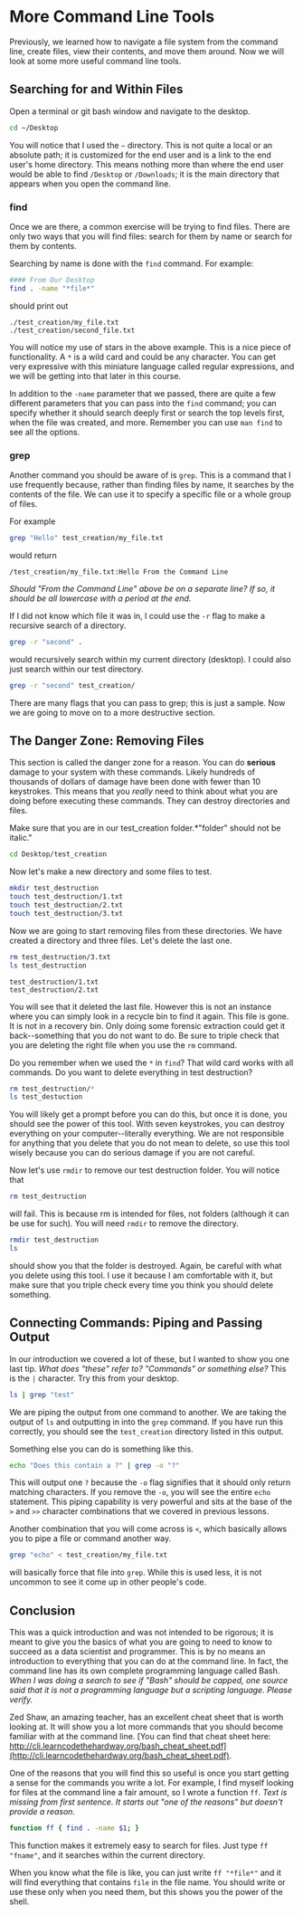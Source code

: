 # More Command Line Tools

Previously, we learned how to navigate a file system from the command line, create files, view their contents, and move them around. Now we will look at some more useful command line tools.

## Searching for and Within Files

Open a terminal or git bash window and navigate to the desktop.

```sh
cd ~/Desktop
```

You will notice that I used the `~` directory. This is not quite a local or an absolute path; it is customized for the end user and is a link to the end user's home directory. This means nothing more than where the end user would be able to find `/Desktop` or `/Downloads`; it is the main directory that appears when you open the command line.

### find
Once we are there, a common exercise will be trying to find files. There are only two ways that you will find files: search for them by name or search for them by contents.

Searching by name is done with the `find` command. For example:

```sh
#### From Our Desktop
find . -name "*file*"
```

should print out

```
./test_creation/my_file.txt
./test_creation/second_file.txt
```

You will notice my use of stars in the above example. This is a nice piece of functionality. A `*` is a wild card and could be any character. You can get very expressive with this miniature language called regular expressions, and we will be getting into that later in this course.


In addition to the `-name` parameter that we passed, there are quite a few different parameters that you can pass into the `find` command; you can specify whether it should search deeply first or search the top levels first, when the file was created, and more. Remember you can use `man find` to see all the options.

### grep
Another command you should be aware of is `grep`. This is a command that I use frequently because, rather than finding files by name, it searches by the contents of the file. We can use it to specify a specific file or a whole group of files.

For example

```sh
grep "Hello" test_creation/my_file.txt
```

would return

```
/test_creation/my_file.txt:Hello From the Command Line
```
*Should "From the Command Line" above be on a separate line? If so, it should be all lowercase with a period at the end.*

If I did not know which file it was in, I could use the `-r` flag to make a recursive search of a directory.

```sh
grep -r "second" .
```

would recursively search within my current directory (desktop). I could also just search within our test directory.

```sh
grep -r "second" test_creation/
```

There are many flags that you can pass to grep; this is just a sample. Now we are going to move on to a more destructive section.

## The Danger Zone: Removing Files

This section is called the danger zone for a reason. You can do **serious** damage to your system with these commands. Likely hundreds of thousands of dollars of damage have been done with fewer than 10 keystrokes. This means that you *really* need to think about what you are doing before executing these commands. They can destroy directories and files.

Make sure that you are in our test_creation folder.*"folder" should not be italic."

```sh
cd Desktop/test_creation
```

Now let's make a new directory and some files to test.

```sh
mkdir test_destruction
touch test_destruction/1.txt
touch test_destruction/2.txt
touch test_destruction/3.txt
```

Now we are going to start removing files from these directories. We have created a directory and three files. Let's delete the last one.

```sh
rm test_destruction/3.txt
ls test_destruction
```

```
test_destruction/1.txt
test_destruction/2.txt
```

You will see that it deleted the last file. However this is not an instance where you can simply look in a recycle bin to find it again. This file is gone. It is not in a recovery bin. Only doing some forensic extraction could  get it back--something that you do not want to do. Be sure to triple check that you are deleting the right file when you use the `rm` command.

Do you remember when we used the `*` in `find`? That wild card works with all commands. Do you want to delete everything in test destruction?

```sh
rm test_destruction/*
ls test_destuction
```

You will likely get a prompt before you can do this, but once it is done, you should see the power of this tool. With seven keystrokes, you can destroy everything on your computer--literally everything. We are not responsible for anything that you delete that you do not mean to delete, so use this tool wisely because you can do serious damage if you are not careful.

Now let's use `rmdir` to remove our test destruction folder. You will notice that

```sh
rm test_destruction
```

will fail. This is because rm is intended for files, not folders (although it can be use for such). You will need `rmdir` to remove the directory.

```sh
rmdir test_destruction
ls
```

should show you that the folder is destroyed. Again, be careful with what you delete using this tool. I use it because I am comfortable with it, but make sure that you triple check every time you think you should delete something.

## Connecting Commands: Piping and Passing Output

In our introduction we covered a lot of these, but I wanted to show you one last tip. *What does "these" refer to? "Commands" or something else?* This is the `|` character. Try this from your desktop.

```sh
ls | grep "test"
```

We are piping the output from one command to another. We are taking the output of `ls` and outputting in into the `grep` command. If you have run this correctly, you should see the `test_creation` directory listed in this output.

Something else you can do is something like this.

```sh
echo "Does this contain a ?" | grep -o "?"
```

This will output one `?` because the `-o` flag signifies that it should only return matching characters. If you remove the `-o`,  you will see the entire `echo` statement. This piping capability is very powerful and sits at the base of the `>` and `>>` character combinations that we covered in previous lessons.

Another combination that you will come across is `<`, which basically allows you to pipe a file or command another way.

```sh
grep "echo" < test_creation/my_file.txt
```

will basically force that file into `grep`. While this is used less, it is not uncommon to see it come up in other people's code.

## Conclusion
This was a quick introduction and was not intended to be rigorous; it is meant to give you the basics of what you are going to need to know to succeed as a data scientist and programmer. This is by no means an introduction to everything that you can do at the command line. In fact, the command line has its own complete programming language called Bash. *When I was doing a search to see if "Bash" should be capped, one source said that it is not a programming language but a scripting language. Please verify.*

Zed Shaw, an amazing teacher, has an excellent cheat sheet that is worth looking at. It will show you a lot more commands that you should become familiar with at the command line. [You can find that cheat sheet here: http://cli.learncodethehardway.org/bash_cheat_sheet.pdf](http://cli.learncodethehardway.org/bash_cheat_sheet.pdf).

One of the reasons that you will find this so useful is once you start getting a sense for the commands you write a lot. For example, I find myself looking for files at the command line a fair amount, so I wrote a function `ff`. *Text is missing from first sentence. It starts out "one of the reasons" but doesn't provide a reason.*

```sh
function ff { find . -name $1; }
```

This function makes it extremely easy to search for files. Just type `ff "fname"`, and it searches within the current directory.

When you know what the file is like, you can just write `ff "*file*"` and it will find everything that contains `file` in the file name. You should write or use these only when you need them, but this shows you the power of the shell.
